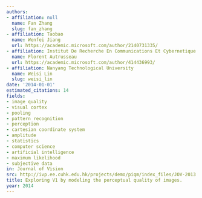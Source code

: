 ```yaml
---
authors:
- affiliation: null
  name: Fan Zhang
  slug: fan_zhang
- affiliation: Taobao
  name: Wenfei Jiang
  url: https://academic.microsoft.com/author/2140731335/
- affiliation: Institut De Recherche En Communications Et Cybernetique De Nantes
  name: Florent Autrusseau
  url: https://academic.microsoft.com/author/414436993/
- affiliation: Nanyang Technological University
  name: Weisi Lin
  slug: weisi_lin
date: '2014-01-01'
estimated_citations: 14
fields:
- image quality
- visual cortex
- pooling
- pattern recognition
- perception
- cartesian coordinate system
- amplitude
- statistics
- computer science
- artificial intelligence
- maximum likelihood
- subjective data
in: Journal of Vision
src: http://ivp.ee.cuhk.edu.hk/projects/demo/piqm/index_files/JOV-2013.pdf
title: Exploring V1 by modeling the perceptual quality of images.
year: 2014
---
```

